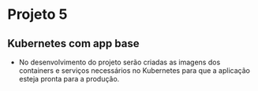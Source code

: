 # Projeto 5

## Kubernetes com app base

* No desenvolvimento do projeto serão criadas as imagens dos containers e serviços necessários no Kubernetes para que a aplicação esteja pronta para a produção.
  